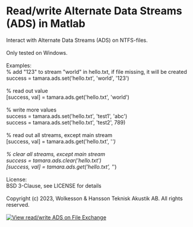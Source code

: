 
# Read/write Alternate Data Streams (ADS) in Matlab

Interact with Alternate Data Streams (ADS) on NTFS-files.
\
\
Only tested on Windows.
\
\
Examples:
\
% add "123" to stream "world" in hello.txt, if file missing, it will be created
\
success = tamara.ads.set('hello.txt', 'world', '123')
\
\
% read out value
\
[success, val] = tamara.ads.get('hello.txt', 'world')
\
\
% write more values
\
success = tamara.ads.set('hello.txt', 'test1', 'abc')
\
success = tamara.ads.set('hello.txt', 'test2', 789)
\
\
% read out all streams, except main stream
\
[success, val] = tamara.ads.get('hello.txt', '*')
\
\
% clear all streams, except main stream
\
success = tamara.ads.clear('hello.txt')
\
[success, val] = tamara.ads.get('hello.txt', '*')
\
\
License:\
BSD 3-Clause, see LICENSE for details
\
\
Copyright (c) 2023, Wolkesson & Hansson Teknisk Akustik AB. All rights reserved.
\
\
[![View read/write ADS on File Exchange](https://www.mathworks.com/matlabcentral/images/matlab-file-exchange.svg)](https://mathworks.com/matlabcentral/fileexchange/somelink)
